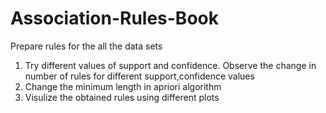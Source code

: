 # Association-Rules-Book

Prepare rules for the all the data sets 
1) Try different values of support and confidence. 
Observe the change in number of rules for different support,confidence values
2) Change the minimum length in apriori algorithm
3) Visulize the obtained rules using different plots 
